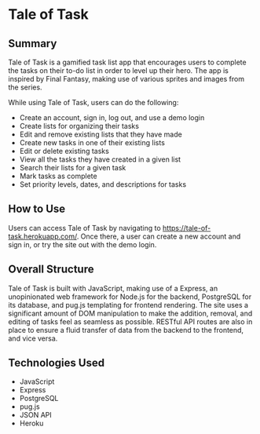 # Tale of Task

## Summary
Tale of Task is a gamified task list app that encourages users to complete the tasks on their to-do list in order to level up their hero. The app is inspired by Final Fantasy, making use of various sprites and images from the series.

While using Tale of Task, users can do the following:
- Create an account, sign in, log out, and use a demo login
- Create lists for organizing their tasks
- Edit and remove existing lists that they have made
- Create new tasks in one of their existing lists
- Edit or delete existing tasks
- View all the tasks they have created in a given list
- Search their lists for a given task
- Mark tasks as complete
- Set priority levels, dates, and descriptions for tasks

## How to Use
Users can access Tale of Task by navigating to https://tale-of-task.herokuapp.com/. Once there, a user can create a new account and sign in, or try the site out with the demo login.

## Overall Structure
Tale of Task is built with JavaScript, making use of a Express, an unopinionated web framework for Node.js for the backend, PostgreSQL for its database, and pug.js templating for frontend rendering. The site uses a significant amount of DOM manipulation to make the addition, removal, and editing of tasks feel as seamless as possible. RESTful API routes are also in place to ensure a fluid transfer of data from the backend to the frontend, and vice versa.

## Technologies Used
- JavaScript
- Express
- PostgreSQL
- pug.js
- JSON API
- Heroku
